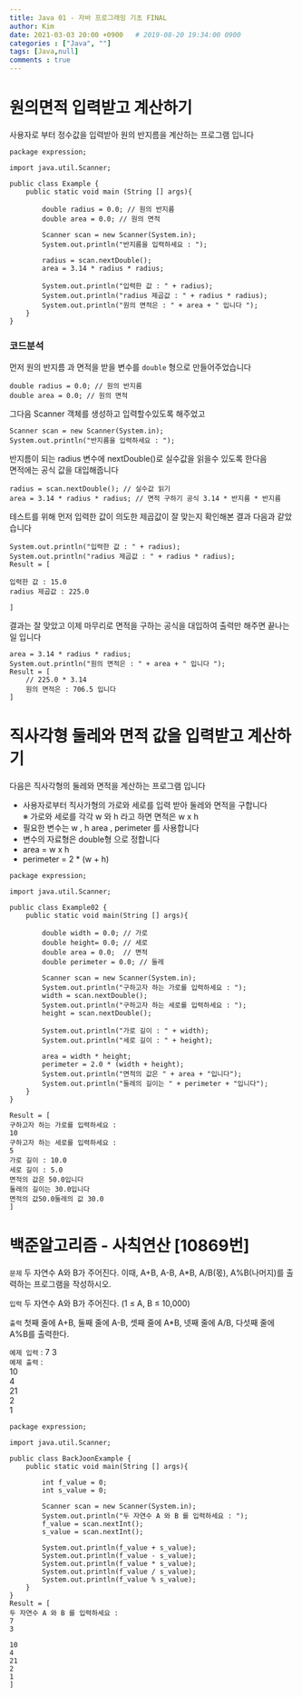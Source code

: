 ```yaml
---
title: Java 01 - 자바 프로그래밍 기초 FINAL 
author: Kim
date: 2021-03-03 20:00 +0900   # 2019-08-20 19:34:00 0900
categories : ["Java", ""]
tags: [Java,null]
comments : true
---
```


# 원의면적 입력받고 계산하기

사용자로 부터 정수값을 입력받아 원의 반지름을 계산하는 프로그램 입니다<br>

```
package expression;

import java.util.Scanner;

public class Example {
    public static void main (String [] args){

        double radius = 0.0; // 원의 반지름
        double area = 0.0; // 원의 면적

        Scanner scan = new Scanner(System.in);
        System.out.println("반지름을 입력하세요 : ");

        radius = scan.nextDouble();
        area = 3.14 * radius * radius;

        System.out.println("입력한 값 : " + radius);
        System.out.println("radius 제곱값 : " + radius * radius);
        System.out.println("원의 면적은 : " + area + " 입니다 ");
    }
}
```

### 코드분석

먼저 원의 반지름 과 면적을 받을 변수를 ``double`` 형으로 만들어주었습니다
```
double radius = 0.0; // 원의 반지름
double area = 0.0; // 원의 면적
```

그다음 Scanner 객체를 생성하고 입력할수있도록 해주었고
```
Scanner scan = new Scanner(System.in);
System.out.println("반지름을 입력하세요 : ");
```

반지름이 되는 radius 변수에 nextDouble()로 실수값을 읽을수 있도록 한다음<br>
면적에는 공식 값을 대입해줍니다<br>
```
radius = scan.nextDouble(); // 실수값 읽기
area = 3.14 * radius * radius; // 면적 구하기 공식 3.14 * 반지름 * 반지름
```
테스트를 위해 먼저 입력한 값이 의도한 제곱값이 잘 맞는지 확인해본 결과 다음과 같았습니다<br>
```
System.out.println("입력한 값 : " + radius);
System.out.println("radius 제곱값 : " + radius * radius);
Result = [

입력한 값 : 15.0
radius 제곱값 : 225.0

]
```
결과는 잘 맞았고 이제 마무리로 면적을 구하는 공식을 대입하여 출력만 해주면 끝나는 일 입니다<br>

```
area = 3.14 * radius * radius;
System.out.println("원의 면적은 : " + area + " 입니다 ");
Result = [
    // 225.0 * 3.14
    원의 면적은 : 706.5 입니다
]
```

# 직사각형 둘레와 면적 값을 입력받고 계산하기

다음은 직사각형의 둘레와 면적을 계산하는 프로그램 입니다<br>

* 사용자로부터 직사가형의 가로와 세로를 입력 받아 둘레와 면적을 구합니다<br>
  ※ 가로와 세로를 각각 w 와 h 라고 하면 면적은 w x h
* 필요한 변수는 w , h area , perimeter 를 사용합니다
* 변수의 자료형은 double형 으로 정합니다
* area = w x h
* perimeter = 2 * (w + h)

```
package expression;

import java.util.Scanner;

public class Example02 {
    public static void main(String [] args){

        double width = 0.0; // 가로
        double height= 0.0; // 세로
        double area = 0.0;  // 면적
        double perimeter = 0.0; // 둘레

        Scanner scan = new Scanner(System.in);
        System.out.println("구하고자 하는 가로를 입력하세요 : ");
        width = scan.nextDouble();
        System.out.println("구하고자 하는 세로를 입력하세요 : ");
        height = scan.nextDouble();

        System.out.println("가로 길이 : " + width);
        System.out.println("세로 길이 : " + height);
        
        area = width * height;
        perimeter = 2.0 * (width + height);
        System.out.println("면적의 값은 " + area + "입니다");
        System.out.println("둘레의 길이는 " + perimeter + "입니다");
    }
}
```

```
Result = [
구하고자 하는 가로를 입력하세요 : 
10
구하고자 하는 세로를 입력하세요 : 
5
가로 길이 : 10.0
세로 길이 : 5.0
면적의 값은 50.0입니다
둘레의 길이는 30.0입니다
면적의 값50.0둘레의 값 30.0
]
```

# 백준알고리즘 - 사칙연산 [10869번]

``문제``
두 자연수 A와 B가 주어진다. 이때, A+B, A-B, A*B, A/B(몫), A%B(나머지)를 출력하는 프로그램을 작성하시오. 

``입력``
두 자연수 A와 B가 주어진다. (1 ≤ A, B ≤ 10,000)

``출력``
첫째 줄에 A+B, 둘째 줄에 A-B, 셋째 줄에 A*B, 넷째 줄에 A/B, 다섯째 줄에 A%B를 출력한다.

``예제 입력`` : 7 3<br>
``예제 출력`` :<br>
10<br>
4<br>
21<br>
2<br>
1<br>
```
package expression;

import java.util.Scanner;

public class BackJoonExample {
    public static void main(String [] args){

        int f_value = 0;
        int s_value = 0;
        
        Scanner scan = new Scanner(System.in);
        System.out.println("두 자연수 A 와 B 를 입력하세요 : ");
        f_value = scan.nextInt();
        s_value = scan.nextInt();

        System.out.println(f_value + s_value);
        System.out.println(f_value - s_value);
        System.out.println(f_value * s_value);
        System.out.println(f_value / s_value);
        System.out.println(f_value % s_value);
    }
}
Result = [
두 자연수 A 와 B 를 입력하세요 : 
7
3

10
4
21
2
1
]

```



